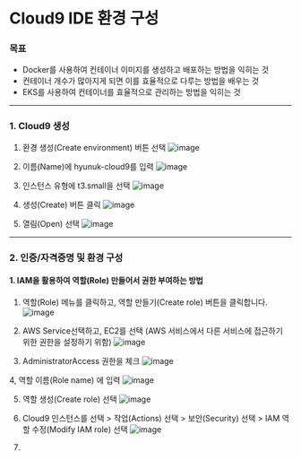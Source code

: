 # Cloud9 IDE 환경 구성



### 목표
- Docker를 사용하여 컨테이너 이미지를 생성하고 배포하는 방법을 익히는 것
- 컨테이너 개수가 많아지게 되면 이를 효율적으로 다루는 방법을 배우는 것
- EKS를 사용하여 컨테이너를 효율적으로 관리하는 방법을 익히는 것

--- 
### 1. Cloud9 생성
1. 환경 생성(Create environment) 버튼 선택
![image](https://github.com/devhyunuk/bespin-essential/assets/49749510/1e6f21a2-d351-4e1c-8643-cb303fd99ce4)

2. 이름(Name)에 hyunuk-cloud9를 입력
![image](https://github.com/devhyunuk/bespin-essential/assets/49749510/6438ee0a-63c1-43ac-aee6-81a46cc54766)

3. 인스턴스 유형에 t3.small을 선택
![image](https://github.com/devhyunuk/bespin-essential/assets/49749510/04f8ba66-7012-47d4-a4e4-d63c37b7207b)

4. 생성(Create) 버튼 클릭
![image](https://github.com/devhyunuk/bespin-essential/assets/49749510/f52bd284-d5f7-43e8-b688-053878291a64)

5. 열림(Open) 선택
![image](https://github.com/devhyunuk/bespin-essential/assets/49749510/29eeecce-4b63-4ded-9cc8-c8c9ce636cb7)


--- 
### 2. 인증/자격증명 및 환경 구성
#### 1. IAM을 활용하여 역할(Role) 만들어서 권한 부여하는 방법

1. 역할(Role) 메뉴를 클릭하고, 역할 만들기(Create role) 버튼을 클릭합니다.
![image](https://github.com/devhyunuk/bespin-essential/assets/49749510/3967ff70-0ed7-4668-9ccc-f75b588a02c0)

2. AWS Service선택하고, EC2를 선택 (AWS 서비스에서 다른 서비스에 접근하기 위한 권한을 설정하기 위함)
![image](https://github.com/devhyunuk/bespin-essential/assets/49749510/46a8ca39-882e-48a3-85b1-9710f126ede9)

3. AdministratorAccess 권한을 체크
![image](https://github.com/devhyunuk/bespin-essential/assets/49749510/fa886913-3df1-4401-92be-20017f93bbaa)

4, 역할 이름(Role name) 에 입력
![image](https://github.com/devhyunuk/bespin-essential/assets/49749510/82d3fdbd-f3db-4ce6-bab1-e4396f986333)

5. 역할 생성(Create role) 선택
![image](https://github.com/devhyunuk/bespin-essential/assets/49749510/dfc47a69-625e-4349-8ee4-8b8fd0b34e30)

6. Cloud9 인스턴스를 선택 > 작업(Actions) 선택 > 보안(Security) 선택 > IAM 역할 수정(Modify IAM role) 선택
![image](https://github.com/devhyunuk/bespin-essential/assets/49749510/499a9270-f8ec-4bf9-af11-37218c2c437b)

8. 






